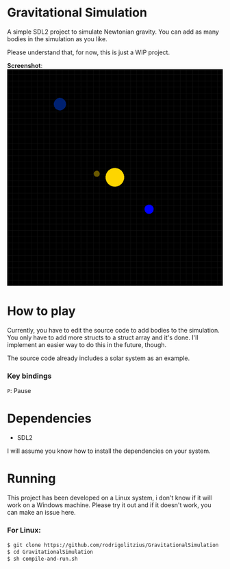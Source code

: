 # Gravitational Simulation
A simple SDL2 project to simulate Newtonian gravity. You can add as many bodies in the simulation as you like.

Please understand that, for now, this is just a WIP project.

**Screenshot**:
![](image.png)

# How to play
Currently, you have to edit the source code to add bodies to the simulation. You only have to add more structs to a struct array and it's done. I'll implement an easier way to do this in the future, though.

The source code already includes a solar system as an example.

### Key bindings
`P`: Pause

# Dependencies
- SDL2

I will assume you know how to install the dependencies on your system.

# Running
This project has been developed on a Linux system, i don't know if it will work on a Windows machine. Please try it out and if it doesn't work, you can make an issue here.

### For Linux:
```
$ git clone https://github.com/rodrigolitzius/GravitationalSimulation
$ cd GravitationalSimulation
$ sh compile-and-run.sh
```
